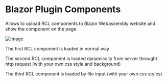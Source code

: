# Blazor Plugin Components

Allows to upload RCL components to Blazor Webassembly website and show the component on the page

![image](https://user-images.githubusercontent.com/9949584/159098940-89f0ab86-19b5-4f87-a6d2-7b0b4b7357bf.png)

The first RCL component is loaded in normal way

The second RCL component is loaded dynamically from server throught http request (with your own css style and background)

The third RCL component is loaded by file input (with your own css styles)
